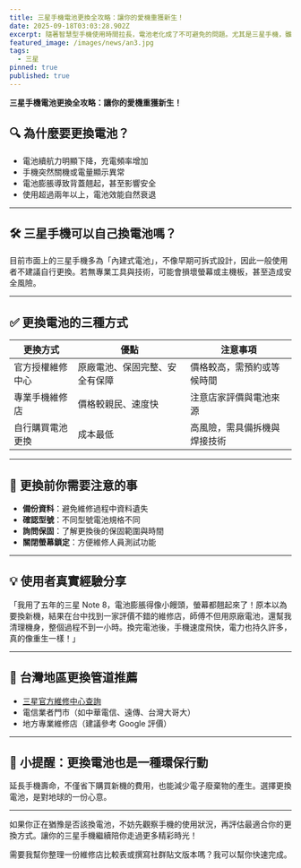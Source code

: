 ```yaml
---
title: 三星手機電池更換全攻略：讓你的愛機重獲新生！
date: 2025-09-18T03:03:28.902Z
excerpt: 隨著智慧型手機使用時間拉長，電池老化成了不可避免的問題。尤其是三星手機，雖然性能強大，但電池續航力下降後，常讓人苦惱。其實，只要選擇正確的更換方式，你的三星手機就能像新的一樣，繼續陪伴你度過每一天。
featured_image: /images/news/an3.jpg
tags:
  - 三星
pinned: true
published: true
---
```

**三星手機電池更換全攻略：讓你的愛機重獲新生！**

## 🔍 為什麼要更換電池？

* 電池續航力明顯下降，充電頻率增加
* 手機突然關機或電量顯示異常
* 電池膨脹導致背蓋翹起，甚至影響安全
* 使用超過兩年以上，電池效能自然衰退

- - -

## 🛠 三星手機可以自己換電池嗎？

目前市面上的三星手機多為「內建式電池」，不像早期可拆式設計，因此一般使用者不建議自行更換。若無專業工具與技術，可能會損壞螢幕或主機板，甚至造成安全風險。

- - -

## ✅ 更換電池的三種方式

| 更換方式     | 優點              | 注意事項           |
| -------- | --------------- | -------------- |
| 官方授權維修中心 | 原廠電池、保固完整、安全有保障 | 價格較高，需預約或等候時間  |
| 專業手機維修店  | 價格較親民、速度快       | 注意店家評價與電池來源    |
| 自行購買電池更換 | 成本最低            | 高風險，需具備拆機與焊接技術 |

- - -

## 📝 更換前你需要注意的事

* **備份資料**：避免維修過程中資料遺失
* **確認型號**：不同型號電池規格不同
* **詢問保固**：了解更換後的保固範圍與時間
* **關閉螢幕鎖定**：方便維修人員測試功能

- - -

## 💡 使用者真實經驗分享

「我用了五年的三星 Note 8，電池膨脹得像小饅頭，螢幕都翹起來了！原本以為要換新機，結果在台中找到一家評價不錯的維修店，師傅不但用原廠電池，還幫我清理機身，整個過程不到一小時。換完電池後，手機速度飛快，電力也持久許多，真的像重生一樣！」

- - -

## 📍 台灣地區更換管道推薦

* [三星官方維修中心查詢](https://www.samsung.com/tw/support/service-center/)
* 電信業者門市（如中華電信、遠傳、台灣大哥大）
* 地方專業維修店（建議參考 Google 評價）

- - -

## 🌱 小提醒：更換電池也是一種環保行動

延長手機壽命，不僅省下購買新機的費用，也能減少電子廢棄物的產生。選擇更換電池，是對地球的一份心意。

- - -

如果你正在猶豫是否該換電池，不妨先觀察手機的使用狀況，再評估最適合你的更換方式。讓你的三星手機繼續陪你走過更多精彩時光！

需要我幫你整理一份維修店比較表或撰寫社群貼文版本嗎？我可以幫你快速完成。

<!--EndFragment -->